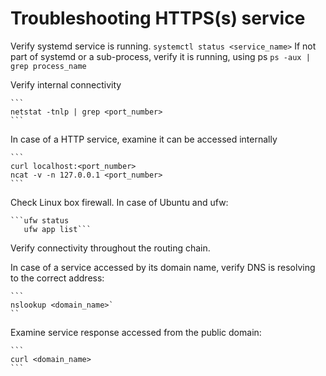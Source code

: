
# Troubleshooting HTTPS(s) service

Verify systemd service is running. 
    ```
    systemctl status <service_name>
    ```
If not part of systemd or a sub-process, verify it is running, using ps
    ```
    ps -aux | grep process_name
    ```

Verify internal connectivity 
    
    ```
    netstat -tnlp | grep <port_number>
    ```

In case of a HTTP service, examine it can be accessed internally
    
    ```
    curl localhost:<port_number>
    ncat -v -n 127.0.0.1 <port_number>
    ```

Check Linux box firewall. In case of Ubuntu and ufw:

    ```ufw status
       ufw app list```

Verify connectivity throughout the routing chain.

In case of a service accessed by its domain name, verify DNS is resolving to the correct address:

    ```
    nslookup <domain_name>`
    ``

Examine service response accessed from the public domain:

    ```
    curl <domain_name>
    ```
